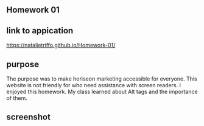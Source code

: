 ## Homework 01
## link to appication
https://natalietriffo.github.io/Homework-01/
## purpose
The purpose was to make horiseon marketing accessible for everyone. This website is not friendly for who need assistance with screen readers. I enjoyed this homework. My class learned about Alt tags and the importance of them. 
## screenshot
